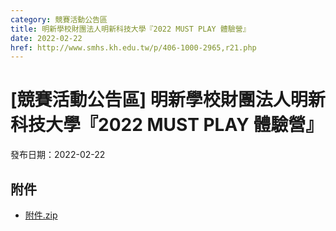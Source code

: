 ```yaml
---
category: 競賽活動公告區
title: 明新學校財團法人明新科技大學『2022 MUST PLAY 體驗營』
date: 2022-02-22
href: http://www.smhs.kh.edu.tw/p/406-1000-2965,r21.php
---
```


# [競賽活動公告區] 明新學校財團法人明新科技大學『2022 MUST PLAY 體驗營』

發布日期：2022-02-22



## 附件

- [附件.zip](https://www.smhs.kh.edu.tw/app/index.php?Action=downloadfile&file=WVhSMFlXTm9MelUxTDNCMFlWOHlOams1WHpRMU5qTTFPVFpmT1RNME5qSXVlbWx3&fname=DGGGROTSYWQO41XX50LKSWHGRK30OOLKDGUWTSKK4125MLVWKPROVTPOUSSSPKPO)
